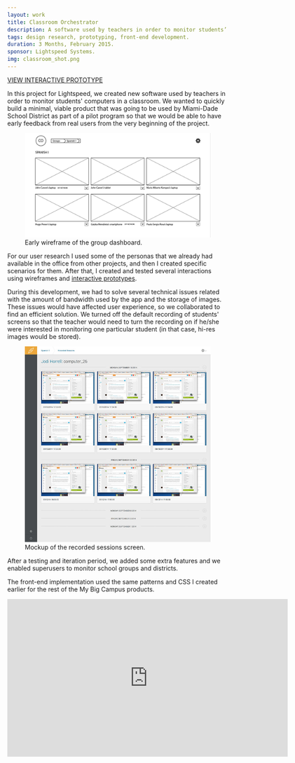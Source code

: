 ```yaml
---
layout: work
title: Classroom Orchestrator
description: A software used by teachers in order to monitor students’ computer screens in real time.
tags: design research, prototyping, front-end development.
duration: 3 Months, February 2015.
sponsor: Lightspeed Systems.
img: classroom_shot.png
---
```

<a href="/work/co-proto/#/screens/36065803?maintainScrollPosition=false" class="button">VIEW INTERACTIVE PROTOTYPE</a>

In this project for Lightspeed, we created new software used by teachers in order to monitor students' computers in a classroom. We wanted to quickly build a minimal, viable product that was going to be used by Miami-Dade School District as part of a pilot program so that we would be able to have early feedback from real users from the very beginning of the project.
<figure>
<img src="/images/co_wire1.png" alt="Wireframe of Classroom Orchestrator">
<figcaption>Early wireframe of the group dashboard.</figcaption>
</figure>
For our user research I used some of the personas that we already had available in the office from other projects, and then I created specific scenarios for them. After that, I created and tested several interactions using wireframes and <a href="/work/co-proto">interactive prototypes</a>.

During this development, we had to solve several technical issues related with the amount of bandwidth used by the app and the storage of images. These issues would have affected user experience, so we collaborated to find an efficient solution. We turned off the default recording of students' screens so that the teacher would need to turn the recording on if he/she were interested in monitoring one particular student (in that case, hi-res images would be stored).
<figure>
<img src="/images/co_mockup2.jpg" alt="Mockup of Classroom Orchestrator">
<figcaption>Mockup of the recorded sessions screen.</figcaption>
</figure>
After a testing and iteration period, we added some extra features and we enabled superusers to monitor school groups and districts.

The front-end implementation used the same patterns and CSS I created earlier for the rest of the My Big Campus products.
<div class="embed">
  <iframe width="640" height="360" src="https://www.youtube.com/embed/8vmavZ8bcKs" frameborder="0" allowfullscreen></iframe>
</div>
